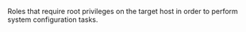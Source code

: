 Roles that require root privileges on the target host in order to
perform system configuration tasks.

